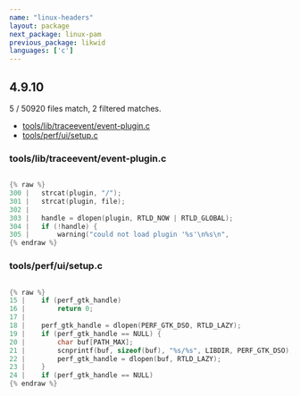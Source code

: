 ```yaml
---
name: "linux-headers"
layout: package
next_package: linux-pam
previous_package: likwid
languages: ['c']
---
```

## 4.9.10
5 / 50920 files match, 2 filtered matches.

 - [tools/lib/traceevent/event-plugin.c](#toolslibtraceeventevent-pluginc)
 - [tools/perf/ui/setup.c](#toolsperfuisetupc)

### tools/lib/traceevent/event-plugin.c

```c

{% raw %}
300 | 	strcat(plugin, "/");
301 | 	strcat(plugin, file);
302 | 
303 | 	handle = dlopen(plugin, RTLD_NOW | RTLD_GLOBAL);
304 | 	if (!handle) {
305 | 		warning("could not load plugin '%s'\n%s\n",
{% endraw %}

```
### tools/perf/ui/setup.c

```c

{% raw %}
15 | 	if (perf_gtk_handle)
16 | 		return 0;
17 | 
18 | 	perf_gtk_handle = dlopen(PERF_GTK_DSO, RTLD_LAZY);
19 | 	if (perf_gtk_handle == NULL) {
20 | 		char buf[PATH_MAX];
21 | 		scnprintf(buf, sizeof(buf), "%s/%s", LIBDIR, PERF_GTK_DSO);
22 | 		perf_gtk_handle = dlopen(buf, RTLD_LAZY);
23 | 	}
24 | 	if (perf_gtk_handle == NULL)
{% endraw %}

```
